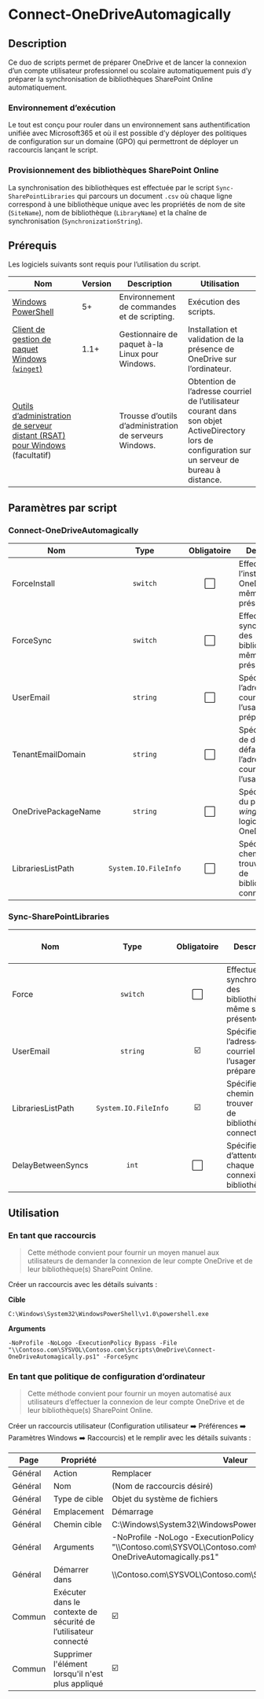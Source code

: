 # Connect-OneDriveAutomagically

## Description

Ce duo de scripts permet de préparer OneDrive et de lancer la connexion d’un compte utilisateur professionnel ou scolaire automatiquement puis d’y préparer la synchronisation de bibliothèques SharePoint Online automatiquement.

### Environnement d’exécution

Le tout est conçu pour rouler dans un environnement sans authentification unifiée avec Microsoft365 et où il est possible d’y déployer des politiques de configuration sur un domaine (GPO) qui permettront de déployer un raccourcis lançant le script.

### Provisionnement des bibliothèques SharePoint Online

La synchronisation des bibliothèques est effectuée par le script `Sync-SharePointLibraries` qui parcours un document `.csv` où chaque ligne correspond à une bibliothèque unique avec les propriétés de nom de site (`SiteName`), nom de bibliothèque (`LibraryName`) et la chaîne de synchronisation (`SynchronizationString`).

## Prérequis

Les logiciels suivants sont requis pour l’utilisation du script.

| Nom                                                          | Version | Description                                            | Utilisation                                                  |
| ------------------------------------------------------------ | ------- | ------------------------------------------------------ | ------------------------------------------------------------ |
| [Windows PowerShell](https://docs.microsoft.com/fr-ca/powershell/scripting/install/installing-powershell-on-windows) | 5+      | Environnement de commandes et de scripting.            | Exécution des scripts.                                       |
| [Client de gestion de paquet Windows (`winget`)](https://github.com/microsoft/winget-cli) | 1.1+    | Gestionnaire de paquet à-la Linux pour Windows.        | Installation et validation de la présence de OneDrive sur l’ordinateur. |
| [Outils d’administration de serveur distant (RSAT) pour Windows](https://docs.microsoft.com/fr-ca/troubleshoot/windows-server/system-management-components/remote-server-administration-tools) (facultatif) |         | Trousse d’outils d’administration de serveurs Windows. | Obtention de l’adresse courriel de l’utilisateur courant dans son objet ActiveDirectory lors de configuration sur un serveur de bureau à distance. |

## Paramètres par script

### Connect-OneDriveAutomagically

| Nom                 |         Type         | Obligatoire | Description                                                  |                                            Valeur par défaut |
| ------------------- | :------------------: | :---------: | ------------------------------------------------------------ | -----------------------------------------------------------: |
| ForceInstall        |       `switch`       |      ⬜      | Effectue l’installation de OneDrive même si déjà présent.    |                                                     `$false` |
| ForceSync           |       `switch`       |      ⬜      | Effectue la synchronisation des bibliothèques même si déjà présentes. |                                                     `$false` |
| UserEmail           |       `string`       |      ⬜      | Spécifie l’adresse courriel de l’usager à préparer.          | (Déduit via le nom d’utilisateur et le paramètre *TenantEmailDomain*) |
| TenantEmailDomain   |       `string`       |      ⬜      | Spécifie le nom de domaine par défaut de l’adresse courriel de l’usager. |                       `contoso.com`<br />(À titre d’exemple) |
| OneDrivePackageName |       `string`       |      ⬜      | Spécifie le nom du paquet *winget* au logiciel OneDrive.     |                                         `Microsoft.OneDrive` |
| LibrariesListPath   | `System.IO.FileInfo` |      ⬜      | Spécifie le chemin où trouver la liste de bibliothèques à connecter. |                                               `.\SharePoint` |



### Sync-SharePointLibraries

| Nom               |         Type         | Obligatoire | Description                                                  | Valeur par défaut |
| ----------------- | :------------------: | :---------: | ------------------------------------------------------------ | ----------------: |
| Force             |       `switch`       |      ⬜      | Effectue la synchronisation des bibliothèques même si déjà présentes. |          `$false` |
| UserEmail         |       `string`       |      ☑️      | Spécifie l’adresse courriel de l’usager à préparer.          |                   |
| LibrariesListPath | `System.IO.FileInfo` |      ☑️      | Spécifie le chemin où trouver la liste de bibliothèques à connecter. |                   |
| DelayBetweenSyncs |        `int`         |      ⬜      | Spécifie le délai d’attente entre chaque connexion de bibliothèque. |                 5 |



## Utilisation

### En tant que raccourcis

> Cette méthode convient pour fournir un moyen manuel aux utilisateurs de demander la connexion de leur compte OneDrive et de leur bibliothèque(s) SharePoint Online.

Créer un raccourcis avec les détails suivants :

**Cible**

```
C:\Windows\System32\WindowsPowerShell\v1.0\powershell.exe
```

**Arguments**

```
-NoProfile -NoLogo -ExecutionPolicy Bypass -File "\\Contoso.com\SYSVOL\Contoso.com\Scripts\OneDrive\Connect-OneDriveAutomagically.ps1" -ForceSync
```

### En tant que politique de configuration d’ordinateur

> Cette méthode convient pour fournir un moyen automatisé aux utilisateurs d’effectuer la connexion de leur compte OneDrive et de leur bibliothèque(s) SharePoint Online.

Créer un raccourcis utilisateur (Configuration utilisateur ➡️ Préférences ➡️ Paramètres Windows ➡️ Raccourcis) et le remplir avec les détails suivants :

| Page    | Propriété                                                    | Valeur                                                       |
| ------- | ------------------------------------------------------------ | ------------------------------------------------------------ |
| Général | Action                                                       | Remplacer                                                    |
| Général | Nom                                                          | (Nom de raccourcis désiré)                                   |
| Général | Type de cible                                                | Objet du système de fichiers                                 |
| Général | Emplacement                                                  | Démarrage                                                    |
| Général | Chemin cible                                                 | C:\Windows\System32\WindowsPowerShell\v1.0\powershell.exe    |
| Général | Arguments                                                    | -NoProfile -NoLogo -ExecutionPolicy Bypass -File "\\\Contoso.com\SYSVOL\Contoso.com\Scripts\OneDrive\Connect-OneDriveAutomagically.ps1" |
| Général | Démarrer dans                                                | \\\Contoso.com\SYSVOL\Contoso.com\Scripts\OneDrive\          |
| Commun  | Exécuter dans le contexte de sécurité de l’utilisateur connecté | ☑️                                                            |
| Commun  | Supprimer l'élément lorsqu'il n'est plus appliqué            | ☑️                                                            |

